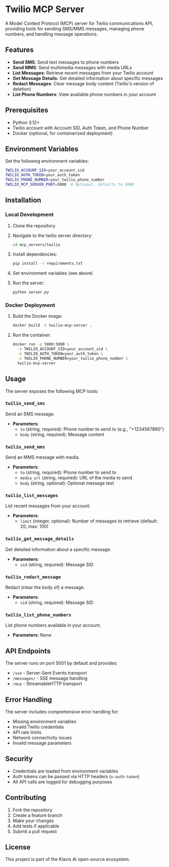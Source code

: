 # Twilio MCP Server

A Model Context Protocol (MCP) server for Twilio communications API, providing tools for sending SMS/MMS messages, managing phone numbers, and handling message operations.

## Features

- **Send SMS**: Send text messages to phone numbers
- **Send MMS**: Send multimedia messages with media URLs
- **List Messages**: Retrieve recent messages from your Twilio account
- **Get Message Details**: Get detailed information about specific messages
- **Redact Messages**: Clear message body content (Twilio's version of deletion)
- **List Phone Numbers**: View available phone numbers in your account

## Prerequisites

- Python 3.12+
- Twilio account with Account SID, Auth Token, and Phone Number
- Docker (optional, for containerized deployment)

## Environment Variables

Set the following environment variables:

```bash
TWILIO_ACCOUNT_SID=your_account_sid
TWILIO_AUTH_TOKEN=your_auth_token
TWILIO_PHONE_NUMBER=your_twilio_phone_number
TWILIO_MCP_SERVER_PORT=5000  # Optional, defaults to 5000
```

## Installation

### Local Development

1. Clone the repository
2. Navigate to the twilio server directory:
   ```bash
   cd mcp_servers/twilio
   ```

3. Install dependencies:
   ```bash
   pip install -r requirements.txt
   ```

4. Set environment variables (see above)

5. Run the server:
   ```bash
   python server.py
   ```

### Docker Deployment

1. Build the Docker image:
   ```bash
   docker build -t twilio-mcp-server .
   ```

2. Run the container:
   ```bash
   docker run -p 5000:5000 \
     -e TWILIO_ACCOUNT_SID=your_account_sid \
     -e TWILIO_AUTH_TOKEN=your_auth_token \
     -e TWILIO_PHONE_NUMBER=your_twilio_phone_number \
     twilio-mcp-server
   ```

## Usage

The server exposes the following MCP tools:

### `twilio_send_sms`
Send an SMS message.
- **Parameters**:
  - `to` (string, required): Phone number to send to (e.g., "+1234567890")
  - `body` (string, required): Message content

### `twilio_send_mms`
Send an MMS message with media.
- **Parameters**:
  - `to` (string, required): Phone number to send to
  - `media_url` (string, required): URL of the media to send
  - `body` (string, optional): Optional message text

### `twilio_list_messages`
List recent messages from your account.
- **Parameters**:
  - `limit` (integer, optional): Number of messages to retrieve (default: 20, max: 100)

### `twilio_get_message_details`
Get detailed information about a specific message.
- **Parameters**:
  - `sid` (string, required): Message SID

### `twilio_redact_message`
Redact (clear the body of) a message.
- **Parameters**:
  - `sid` (string, required): Message SID

### `twilio_list_phone_numbers`
List phone numbers available in your account.
- **Parameters**: None

## API Endpoints

The server runs on port 5001 by default and provides:

- `/sse` - Server-Sent Events transport
- `/messages/` - SSE message handling
- `/mcp` - StreamableHTTP transport

## Error Handling

The server includes comprehensive error handling for:
- Missing environment variables
- Invalid Twilio credentials
- API rate limits
- Network connectivity issues
- Invalid message parameters

## Security

- Credentials are loaded from environment variables
- Auth tokens can be passed via HTTP headers (`x-auth-token`)
- All API calls are logged for debugging purposes

## Contributing

1. Fork the repository
2. Create a feature branch
3. Make your changes
4. Add tests if applicable
5. Submit a pull request

## License

This project is part of the Klavis AI open-source ecosystem. 